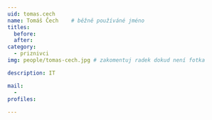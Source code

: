 ```yaml
---
uid: tomas.cech
name: Tomáš Čech  	# běžně používáné jméno
titles:
  before: 
  after:
category:
  - priznivci
img: people/tomas-cech.jpg # zakomentuj radek dokud není fotka

description: IT

mail:
  - 
profiles:
 
---
```

